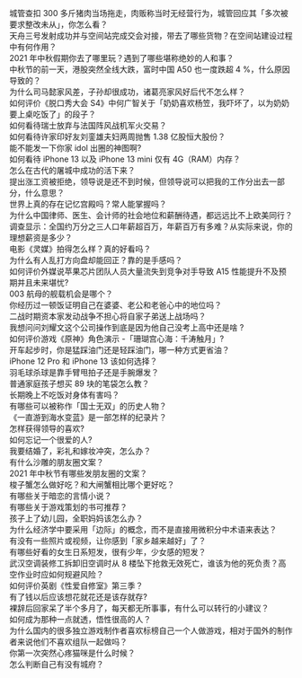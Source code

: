 城管查扣 300 多斤猪肉当场拖走，肉贩称当时无经营行为，城管回应其「多次被要求整改未从」，你怎么看？  
天舟三号发射成功并与空间站完成交会对接，带去了哪些货物？在空间站建设过程中有何作用？  
2021 年中秋假期你去了哪里玩？遇到了哪些堪称绝妙的人和事？  
中秋节的前一天，港股突然全线大跌，富时中国 A50 也一度跌超 4 %，什么原因导致的？  
为什么司马懿家风差，子孙却很成功，诸葛亮家风好后代不怎么样？  
如何评价《脱口秀大会 S4》中何广智关于「奶奶喜欢杨笠，我吓坏了，以为奶奶要上桌吃饭了」的段子？  
如何看待瑞士放弃与法国阵风战机军火交易？  
如何看待许家印好友刘銮雄夫妇两周抛售 1.38 亿股恒大股份？  
能不能发一下你家 idol 出圈的神图啊?  
如何看待 iPhone 13 以及 iPhone 13 mini  仅有 4G（RAM）内存？  
怎么在古代的屠城中成功的活下来？  
提出涨工资被拒绝，领导说是还不到时候，但领导说可以把我的工作分出去一部分，什么意思？  
世界上真的存在记忆宫殿吗？常人能掌握吗？  
为什么中国律师、医生、会计师的社会地位和薪酬待遇，都远远比不上欧美同行？  
调查显示：全国约万分之三人口年薪超百万，年薪百万有多难？从实际来说，你的理想薪资是多少？  
电影《灵媒》拍得怎么样？真的好看吗？  
为什么有人乱打方向盘却能回正？靠的是手感吗？  
如何评价外媒说苹果芯片团队人员大量流失到竞争对手导致 A15 性能提升不及预期并且未来堪忧?  
003 航母的舰载机会是哪个？  
你经历过一顿饭证明自己在婆婆、老公和老爸心中的地位吗？  
二战时期资本家发动战争不担心将自家子弟送上战场吗？  
我想问问刘耀文这个公司操作到底是因为他自己没考上高中还是啥 ?  
如何评价游戏《原神》角色演示 -「珊瑚宫心海：千涛触月」?  
开车起步时，你是猛踩油门还是轻踩油门，哪一种方式更省油？  
iPhone 12 Pro 和 iPhone 13 该如何选择？  
羽毛球杀球是靠手臂甩拍子还是手腕爆发？  
普通家庭孩子想买 89 块的笔袋怎么教？  
长期晚上不吃饭对身体有害吗？  
有哪些可以被称作「国士无双」的历史人物？  
《一直游到海水变蓝》是一部怎样的纪录片？  
怎样获得领导的喜欢?  
如何忘记一个很爱的人?  
我要结婚了，彩礼和嫁妆冲突，怎么办？  
有什么沙雕的朋友圈文案？  
2021 年中秋节有哪些发朋友圈的文案？  
梭子蟹怎么做好吃？和大闸蟹相比哪个更好吃？  
有哪些关于暗恋的言情小说？  
有哪些关于游戏策划的书可推荐？  
孩子上了幼儿园，全职妈妈该怎么办？  
为什么经济学中要采用「边际」的概念，而不是直接用微积分中术语来表达？  
有没有一些照片或视频，让你感到「家乡越来越好」了？  
有哪些好看的女生日系短发，很有少年，少女感的短发？  
武汉空调装修工拆卸旧空调时从 8 楼坠下抢救无效死亡，谁该为他的死负责？高空作业时应如何规避风险？  
如何评价英剧《性爱自修室》第三季？  
有了钱以后应该想花就花还是该存就存?  
裸辞后回家呆了半个多月了，每天都无所事事，有什么可以转行的小建议？  
如何成为那种一点就透，悟性很高的人？  
为什么国内的很多独立游戏制作者喜欢标榜自己一个人做游戏，相对于国外的制作者来说他们不喜欢组队一起做吗？  
你第一次突然心疼猫咪是什么时候？  
怎么判断自己有没有城府？  
